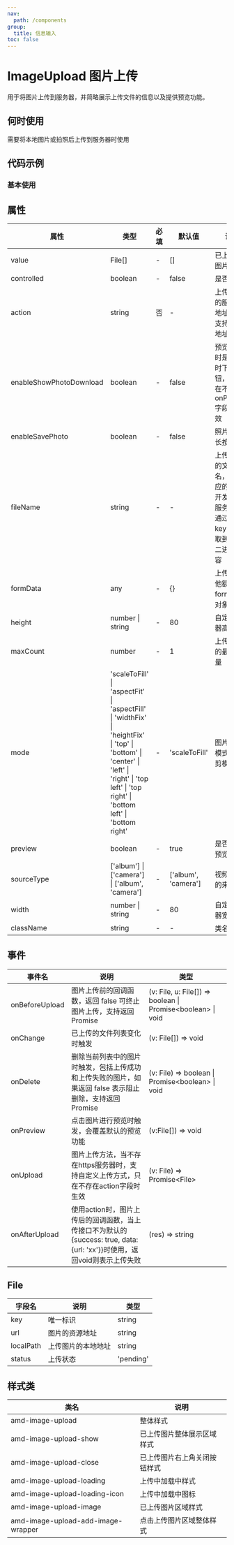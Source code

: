 ```yaml
---
nav:
  path: /components
group:
  title: 信息输入
toc: false
---
```


# ImageUpload 图片上传

用于将图片上传到服务器，并简略展示上传文件的信息以及提供预览功能。

## 何时使用

需要将本地图片或拍照后上传到服务器时使用

## 代码示例
### 基本使用

<code src='../../demo/pages/ImageUpload'></code>

## 属性 

| 属性 | 类型 | 必填 | 默认值 | 说明 |
| -----|-----|-----|-----|----- |
| value | File[] | - | [] | 已上传的图片列表 |
| controlled | boolean | - | false | 是否受控 |
| action | string | 否 | - | 上传图片的服务器地址，只支持https地址 |
| enableShowPhotoDownload | boolean | - | false | 预览图片时是否暂时下载按钮，只有在不存在onPreview字段时生效 |
| enableSavePhoto | boolean | - | false | 照片支持长按下载 |
| fileName | string | - | - | 上传图片的文件名，即对应的 key，开发者在服务器端通过这个 key 可以获取到图片二进制内容 |
| formData | any | - | {} | 上传时其他额外的 form 数据对象。 |
| height | number &verbar; string | - | 80 | 自定义容器高度 |
| maxCount | number | - | 1 | 上传图片的最大数量 |
| mode | 'scaleToFill' &verbar; 'aspectFit' &verbar; 'aspectFill' &verbar; 'widthFix' &verbar; 'heightFix' &verbar; 'top' &verbar; 'bottom' &verbar; 'center' &verbar; 'left' &verbar; 'right' &verbar; 'top left' &verbar; 'top right' &verbar; 'bottom left' &verbar; 'bottom right' | - | 'scaleToFill' | 图片缩放模式和裁剪模式 |
| preview | boolean | - | true | 是否支持预览 |
| sourceType | ['album'] &verbar; ['camera'] &verbar; ['album', 'camera'] | - | ['album', 'camera'] | 视频选择的来源 |
| width | number &verbar; string | - | 80 | 自定义容器宽度 |
| className | string | - | - | 类名 |

## 事件 


| 事件名 | 说明 | 类型 |
| -----|-----|----- |
| onBeforeUpload | 图片上传前的回调函数，返回 false 可终止图片上传，支持返回 Promise | (v: File, u: File[]) => boolean &verbar; Promise\<boolean\> &verbar; void |
| onChange | 已上传的文件列表变化时触发 | (v: File[]) => void |
| onDelete | 删除当前列表中的图片时触发，包括上传成功和上传失败的图片，如果返回 false 表示阻止删除，支持返回 Promise | (v: File) => boolean &verbar; Promise\<boolean\> &verbar; void |
| onPreview | 点击图片进行预览时触发，会覆盖默认的预览功能 | (v:File[]) => void |
| onUpload | 图片上传方法，当不存在https服务器时，支持自定义上传方式，只在不存在action字段时生效 | (v: File) => Promise\<File\> |
| onAfterUpload | 使用action时，图片上传后的回调函数，当上传接口不为默认的{success: true, data: {url: 'xx'}}时使用，返回void则表示上传失败 | (res) => string |

## File

| 字段名 | 说明 | 类型 |
| -----|-----|----- |
| key | 唯一标识 | string |
| url | 图片的资源地址 | string |
| localPath | 上传图片的本地地址 | string |
| status | 上传状态 | 'pending' | 'done' | 'error' |

## 样式类 

| 类名 | 说明 |
| -----|----- |
| amd-image-upload | 整体样式 |
| amd-image-upload-show | 已上传图片整体展示区域样式 |
| amd-image-upload-close | 已上传图片右上角关闭按钮样式 |
| amd-image-upload-loading | 上传中加载中样式 |
| amd-image-upload-loading-icon | 上传中加载中图标 |
| amd-image-upload-image | 已上传图片区域样式 |
| amd-image-upload-add-image-wrapper | 点击上传图片区域整体样式 |
